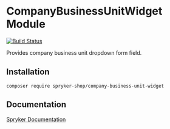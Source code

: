 # CompanyBusinessUnitWidget Module
[![Build Status](https://travis-ci.org/spryker-shop/company-business-unit-widget.svg)](https://travis-ci.org/spryker-shop/company-business-unit-widget)

Provides company business unit dropdown form field.

## Installation

```
composer require spryker-shop/company-business-unit-widget
```

## Documentation

[Spryker Documentation](https://documentation.spryker.com/module_guide/overview.htm)
